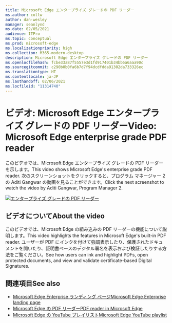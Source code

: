 ```yaml
---
title: Microsoft Edge エンタープライズ グレードの PDF リーダー
ms.author: collw
author: dan-wesley
manager: seanlynd
ms.date: 02/05/2021
audience: ITPro
ms.topic: conceptual
ms.prod: microsoft-edge
ms.localizationpriority: high
ms.collection: M365-modern-desktop
description: Microsoft Edge エンタープライズ グレードの PDF リーダー
ms.openlocfilehash: fcbe33a87f5557e3d1fd917401b34bb6a6aaa90c
ms.sourcegitcommit: c290b0b0fa6b7d7f94dcdfdda91302da733326ec
ms.translationtype: HT
ms.contentlocale: ja-JP
ms.lasthandoff: 02/06/2021
ms.locfileid: "11314740"
---
```

# <span data-ttu-id="96f93-103">ビデオ: Microsoft Edge エンタープライズ グレードの PDF リーダー</span><span class="sxs-lookup"><span data-stu-id="96f93-103">Video: Microsoft Edge enterprise grade PDF reader</span></span>

<span data-ttu-id="96f93-104">このビデオでは、Microsoft Edge エンタープライズ グレードの PDF リーダーを示します。</span><span class="sxs-lookup"><span data-stu-id="96f93-104">This video shows Microsoft Edge's enterprise grade PDF reader.</span></span> <span data-ttu-id="96f93-105">次のスクリーンショットをクリックすると、プログラム マネージャー 2 の Aditi Gangwar の動画を見ることができます。</span><span class="sxs-lookup"><span data-stu-id="96f93-105">Click the next screenshot to watch the video by Aditi Gangwar, Program Manager 2.</span></span>

[![エンタープライズ グレードの PDF リーダー](media/microsoft-edge-video-pdf-reader/0.png)](http://www.youtube.com/watch?v=XWAqNQ0xAcE "Enterprise grade PDF reader")

## <span data-ttu-id="96f93-107">ビデオについて</span><span class="sxs-lookup"><span data-stu-id="96f93-107">About the video</span></span>

<span data-ttu-id="96f93-108">このビデオでは、Microsoft Edge の組み込みの PDF リーダーの機能について説明します。</span><span class="sxs-lookup"><span data-stu-id="96f93-108">This video highlights the features in  Microsoft Edge's built-in PDF reader.</span></span> <span data-ttu-id="96f93-109">ユーザーが PDF にインクを付けて強調表示したり、保護されたドキュメントを開いたり、証明書ベースのデジタル署名を表示および検証したりする方法をご覧ください。</span><span class="sxs-lookup"><span data-stu-id="96f93-109">See how users can ink and highlight PDFs, open protected documents, and view and validate certificate-based Digital Signatures.</span></span>

## <span data-ttu-id="96f93-110">関連項目</span><span class="sxs-lookup"><span data-stu-id="96f93-110">See also</span></span>

- [<span data-ttu-id="96f93-111">Microsoft Edge Enterprise ランディング ページ</span><span class="sxs-lookup"><span data-stu-id="96f93-111">Microsoft Edge Enterprise landing page</span></span>](https://aka.ms/EdgeEnterprise)
- [<span data-ttu-id="96f93-112">Microsoft Edge の PDF リーダー</span><span class="sxs-lookup"><span data-stu-id="96f93-112">PDF reader in Microsoft Edge</span></span>](microsoft-edge-pdf.md)
- [<span data-ttu-id="96f93-113">Microsoft Edge の YouTube プレイリスト</span><span class="sxs-lookup"><span data-stu-id="96f93-113">Microsoft Edge YouTube playlist</span></span>](https://www.youtube.com/playlist?list=PLXtHYVsvn_b-uXh1tMeYpT-0iD8tD3tFy)
